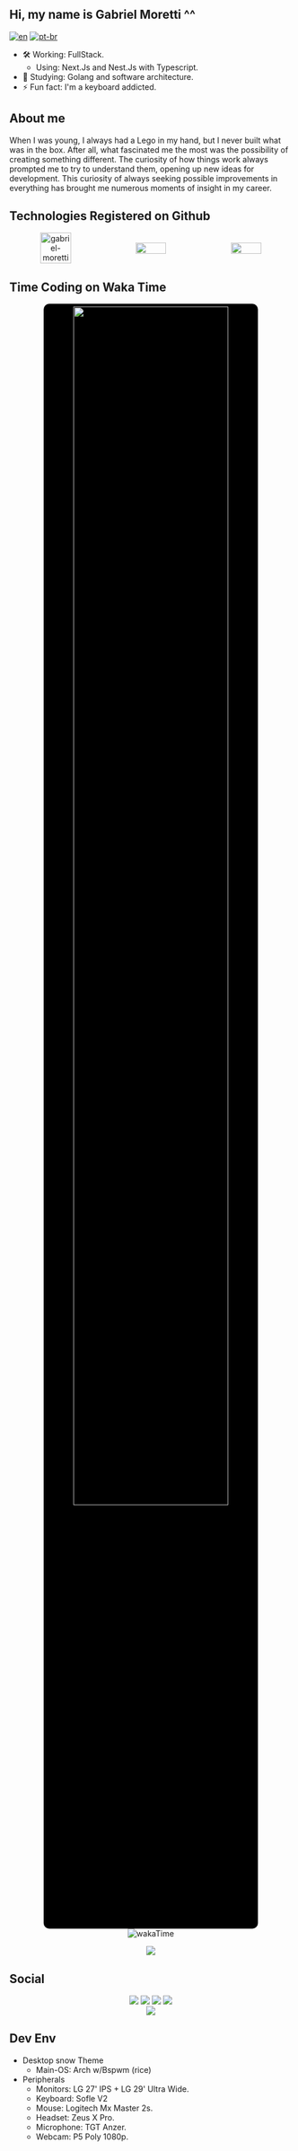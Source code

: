 ## Hi, my name is Gabriel Moretti ^^
[![en](https://img.shields.io/badge/Language-en-informational.svg)]()
[![pt-br](https://img.shields.io/badge/Language-pt--br-yellowgreen.svg)](README.pt-br.md)

- 🛠️ Working: FullStack.
  - Using: Next.Js and Nest.Js with Typescript.
- 🌱 Studying: Golang and software architecture.
- ⚡ Fun fact: I'm a keyboard addicted.

## About me
When I was young, I always had a Lego in my hand, but I never built what was in the box. After all, what fascinated me the most was the possibility of creating something different. The curiosity of how things work always prompted me to try to understand them, opening up new ideas for development. This curiosity of always seeking possible improvements in everything has brought me numerous moments of insight in my career.

## Technologies Registered on Github

<div style="display: flex; justify-content: flex-start; gap: 5px; align-items: center;" align="center">
    <img  src="https://github-readme-streak-stats.herokuapp.com?user=gabriel-moretti&theme=outrun&theme=outrun" alt="gabriel-moretti" style="width:33%; height: 100%;"/>
    <img src="https://github-readme-stats.vercel.app/api?username=Gabriel-Moretti&rank_icon=github&show_icons=true&theme=outrun&include_all_commits=true&count_private=true" style="width:33%; height: 100%;"/>
    <img  src="https://github-readme-stats.vercel.app/api/top-langs/?username=Gabriel-Moretti&hide_progress=true&langs_count=4&theme=outrun" style="width:33%; height: 100%;"/>
</div>


## Time Coding on Waka Time 
<div align="center"> 
  <a  href="https://wakatime.com"><img style="background-color: black; padding: 5px; border-radius:10px; width: 74%;" src="https://wakatime.com/share/@gabriel_moretti/a5a68ff2-56c2-47c3-a000-13fe928d482e.png" /></a>
  <div href="https://wakatime.com/@cb76e4c3-c5d4-4e10-b37f-6c129a34be9d">
    <img align="center" alt="wakaTime" src="https://wakatime.com/badge/user/cb76e4c3-c5d4-4e10-b37f-6c129a34be9d.svg">
  </div>

[![](https://visitcount.itsvg.in/api?id=Gabriel-Moretti&icon=5&color=6)](https://visitcount.itsvg.in)
</div>

## Social
<div align="center"> 
  <a href="https://www.instagram.com/gabriel_moretti/" target="_blank"><img src="https://img.shields.io/badge/-Instagram-%23E4405F?style=for-the-badge&logo=instagram&logoColor=white" target="_blank"></a>
  <a href = "mailto:gabrielmjorge@hotmail.com"><img src="https://img.shields.io/badge/-E Mail-%23333?style=for-the-badge&logo=minutemailer&logoColor=white" target="_blank"></a>
  <a href="www.linkedin.com/in/gabriel-moretti-br" target="_blank"><img src="https://img.shields.io/badge/-LinkedIn-%230077B5?style=for-the-badge&logo=linkedin&logoColor=white" target="_blank"></a>
   <a href="www.linkedin.com/in/gabriel-moretti-br" target="_blank"><img src="https://img.shields.io/badge/-Reddit-%230077B5?style=for-the-badge&color=FF4500&logo=reddit&logoColor=white" target="_blank"></a> 
</div>
<div align="center"> 
  <a href="https://ko-fi.com/T6T6LAGXI" target="_blank"><img src="https://ko-fi.com/img/githubbutton_sm.svg" target="_blank"></a>
</div>


## Dev Env
- Desktop snow Theme
  - Main-OS: Arch w/Bspwm (rice)
- Peripherals
  - Monitors: LG 27' IPS + LG 29' Ultra Wide.
  - Keyboard: Sofle V2
  - Mouse: Logitech Mx Master 2s.
  - Headset: Zeus X Pro.
  - Microphone: TGT Anzer.
  - Webcam: P5 Poly 1080p.

